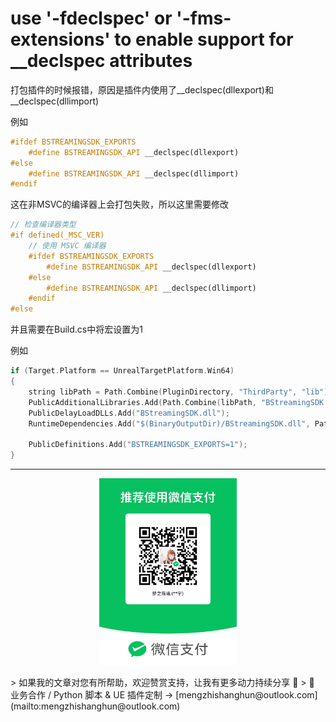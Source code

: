 # use '-fdeclspec' or '-fms-extensions' to enable support for __declspec attributes

打包插件的时候报错，原因是插件内使用了__declspec(dllexport)和__declspec(dllimport)

例如

```C++
#ifdef BSTREAMINGSDK_EXPORTS
    #define BSTREAMINGSDK_API __declspec(dllexport)
#else
    #define BSTREAMINGSDK_API __declspec(dllimport)
#endif
```

这在非MSVC的编译器上会打包失败，所以这里需要修改

```C++
// 检查编译器类型
#if defined(_MSC_VER)
    // 使用 MSVC 编译器
    #ifdef BSTREAMINGSDK_EXPORTS
        #define BSTREAMINGSDK_API __declspec(dllexport)
    #else
        #define BSTREAMINGSDK_API __declspec(dllimport)
    #endif
#else
```

并且需要在Build.cs中将宏设置为1

例如

```C++
if (Target.Platform == UnrealTargetPlatform.Win64)
{
    string libPath = Path.Combine(PluginDirectory, "ThirdParty", "lib");
    PublicAdditionalLibraries.Add(Path.Combine(libPath, "BStreamingSDK.lib"));
    PublicDelayLoadDLLs.Add("BStreamingSDK.dll");
    RuntimeDependencies.Add("$(BinaryOutputDir)/BStreamingSDK.dll", Path.Combine(libPath, "BStreamingSDK.dll"));

    PublicDefinitions.Add("BSTREAMINGSDK_EXPORTS=1");
}
```

---

<p align="center">
  <img src="https://raw.githubusercontent.com/mengzhishanghun/mengzhishanghun/main/PayCodes/WeChatPay.jpg" width="220"/>
</p>
> 如果我的文章对您有所帮助，欢迎赞赏支持，让我有更多动力持续分享 🙏   
> 💼 业务合作 / Python 脚本 & UE 插件定制 → [mengzhishanghun@outlook.com](mailto:mengzhishanghun@outlook.com)